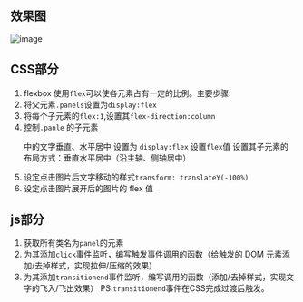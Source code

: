 ## 效果图
![image](http://ok7n02kz6.bkt.clouddn.com/loq2-mW0ahXlLzYt4Xoi60aJgcyd.gif)

## CSS部分
1. flexbox
使用`flex`可以使各元素占有一定的比例。主要步骤:
2. 将父元素`.panels`设置为`display:flex`
3. 将每个子元素的`flex:1`,设置其`flex-direction:column`
4. 控制`.panle` 的子元素 <p> 中的文字垂直、水平居中
设置为 `display:flex`
设置`flex`值
设置其子元素的布局方式：垂直水平居中（沿主轴、侧轴居中）
5. 设定点击图片后文字移动的样式`transform: translateY(-100%)`
6. 设定点击图片展开后的图片的 flex 值

## js部分
1. 获取所有类名为`panel`的元素
2. 为其添加`click`事件监听，编写触发事件调用的函数（给触发的 DOM 元素添加/去掉样式，实现拉伸/压缩的效果）
3. 为其添加`transitionend`事件监听，编写调用的函数（添加/去掉样式，实现文字的飞入/飞出效果）
PS:`transitionend`事件在CSS完成过渡后触发。